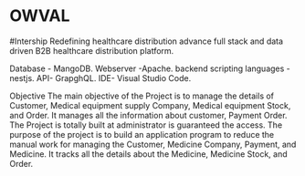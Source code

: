 # OWVAL
#Intership
Redefining healthcare distribution advance full stack and data driven B2B healthcare distribution platform.

Database - MangoDB.
Webserver -Apache.
backend scripting languages -nestjs.
API- GrapghQL.
IDE- Visual Studio Code.

Objective
The main objective of the Project is to manage the details of Customer, Medical equipment
supply Company, Medical equipment Stock, and Order. It manages all the information about
customer, Payment Order. The Project is totally built at administrator is guaranteed the access.
The purpose of the project is to build an application program to reduce the manual work for
managing the Customer, Medicine Company, Payment, and Medicine. It tracks all the details
about the Medicine, Medicine Stock, and Order.

